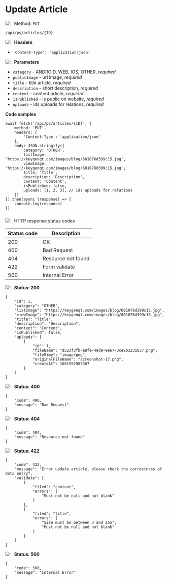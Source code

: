 Update Article
===================

<img style="max-height: 13px;" src="https://github.githubassets.com/images/icons/emoji/unicode/1f536.png"/> &nbsp;
Method: <code>PUT</code>

```
/api/ps/articles/{ID}
```

<img style="max-height: 13px;" src="https://github.githubassets.com/images/icons/emoji/unicode/1f518.png"/> &nbsp;
<b>Headers</b>

* <code>'Content-Type': 'application/json'</code>

<img style="max-height: 13px;" src="https://github.githubassets.com/images/icons/emoji/unicode/1f518.png"/> &nbsp;
<b>Parameters</b>

* <code>category</code> - ANDROID, WEB, IOS, OTHER, *required*
* <code>publicImage</code> - url image, *required*
* <code>title</code> - title article, *required*
* <code>description</code> - short description, *required*
* <code>content</code> - content article, *required*
* <code>isPublished</code> - is public on website, *required*
* <code>uploads</code> - ids uploads for relations, *required*

<b>Code samples</b>

```
await fetch('/api/ps/articles/{ID}', {
    method: 'PUT',
    headers: {
        'Content-Type': 'application/json'
    },
    body: JSON.stringify({
        category: 'OTHER',
        listImage: 'https://keygenqt.com/images/blog/601076d399c15.jpg',
        viewImage: 'https://keygenqt.com/images/blog/601076d399c15.jpg',
        title: 'Title',
        description: 'Description',
        content: 'Content',
        isPublished: false,
        uploads: [1, 2, 3], // ids uploads for relations
    })
}).then(async (response) => {
    console.log(response)
})
```

<div style="padding-top: 10px">
<img style="max-height: 13px;" src="https://github.githubassets.com/images/icons/emoji/unicode/26ab.png"/> &nbsp;
HTTP response status codes
</div>

| Status code | Description        |
|-------------|--------------------|
| 200         | OK                 |
| 400         | Bad Request        |
| 404         | Resource not found |
| 422         | Form validate      |
| 500         | Internal Error     |

<img style="max-height: 13px;" src="https://github.githubassets.com/images/icons/emoji/unicode/1f197.png"/> &nbsp;
<b>Status: 200</b>

```
{
    "id": 1,
    "category": "OTHER",
    "listImage": "https://keygenqt.com/images/blog/601076d399c15.jpg",
    "viewImage": "https://keygenqt.com/images/blog/601076d399c15.jpg",
    "title": "Title",
    "description": "Description",
    "content": "Content",
    "isPublished": false,
    "uploads": [
        {
            "id": 1,
            "fileName": "d523f3fb-a8fe-49d9-9e67-3ce8b3231037.png",
            "fileMime": "image/png",
            "originalFileName": "screenshot-17.png",
            "createAt": 1661592987307
        }
    ]
}
```

<img style="max-height: 13px;" src="https://github.githubassets.com/images/icons/emoji/unicode/1f534.png"/> &nbsp;
<b>Status: 400</b>

```
{
    "code": 400,
    "message": "Bad Request"
}
```

<img style="max-height: 13px;" src="https://github.githubassets.com/images/icons/emoji/unicode/1f534.png"/> &nbsp;
<b>Status: 404</b>

```
{
    "code": 404,
    "message": "Resource not found"
}
```

<img style="max-height: 13px;" src="https://github.githubassets.com/images/icons/emoji/unicode/1f534.png"/> &nbsp;
<b>Status: 422</b>

```
{
    "code": 422,
    "message": "Error update article, please check the correctness of data entry",
    "validate": [
        {
            "filed": "content",
            "errors": [
                "Must not be null and not blank"
            ]
        },
        {
            "filed": "title",
            "errors": [
                "Size must be between 3 and 255",
                "Must not be null and not blank"
            ]
        }
    ]
}
```

<img style="max-height: 13px;" src="https://github.githubassets.com/images/icons/emoji/unicode/1f534.png"/> &nbsp;
<b>Status: 500</b>

```
{
    "code": 500,
    "message": "Internal Error"
}
```

<style>
  .md-content__button {
    display: none;
  }
</style>